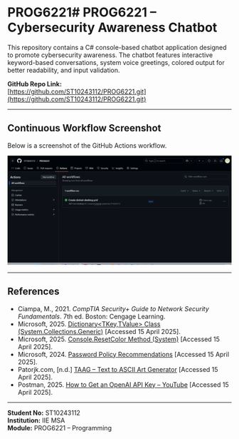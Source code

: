 # PROG6221# PROG6221 – Cybersecurity Awareness Chatbot

This repository contains a C# console-based chatbot application designed to promote cybersecurity awareness. The chatbot features interactive keyword-based conversations, system voice greetings, colored output for better readability, and input validation.

**GitHub Repo Link:**  
[https://github.com/ST10243112/PROG6221.git](https://github.com/ST10243112/PROG6221.git)

---

## Continuous Workflow Screenshot

Below is a screenshot of the GitHub Actions workflow.

![CI Integration](images/Screenshot-Workflow.png)

---

##  References

- Ciampa, M., 2021. *CompTIA Security+ Guide to Network Security Fundamentals*. 7th ed. Boston: Cengage Learning.  
- Microsoft, 2025. [Dictionary<TKey,TValue> Class (System.Collections.Generic)](https://learn.microsoft.com/en-us/dotnet/api/system.collections.generic.dictionary-2?view=net-9.0) [Accessed 15 April 2025].  
- Microsoft, 2025. [Console.ResetColor Method (System)](https://learn.microsoft.com/en-us/dotnet/api/system.console.resetcolor?view=net-9.0) [Accessed 15 April 2025].  
- Microsoft, 2024. [Password Policy Recommendations](https://learn.microsoft.com/en-us/microsoft-365/admin/misc/password-policy-recommendations?view=o365-worldwide) [Accessed 15 April 2025].  
- Patorjk.com, [n.d.] [TAAG – Text to ASCII Art Generator](https://patorjk.com/software/taag/#p=display&f=Graffiti&t=Cybersecurity%20Awareness%20%20) [Accessed 15 April 2025].  
- Postman, 2025. [How to Get an OpenAI API Key – YouTube](https://www.youtube.com/watch?v=dJ5aIRUyhNA&t=26s) [Accessed 15 April 2025].

---

**Student No:** ST10243112  
**Institution:** IIE MSA  
**Module:** PROG6221 – Programming